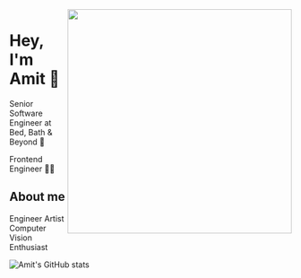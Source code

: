 <img align="right" width="400" height="400" src="https://user-images.githubusercontent.com/29935993/87229446-9c829a80-c3c5-11ea-95e1-7549ef3601fd.png">

# Hey, I'm Amit 👋

Senior Software Engineer at Bed, Bath & Beyond 🔭

Frontend Engineer :man_technologist:

## About me 

Engineer Artist Computer Vision Enthusiast


![Amit's GitHub stats](https://github-readme-stats.vercel.app/api?username=ellipticamit&show_icons=true&theme=radical)
